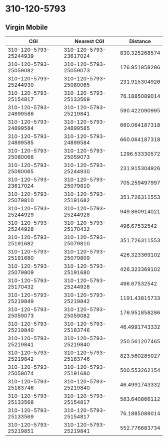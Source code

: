 # 310-120-5793
## Virgin Mobile


| CGI | Nearest CGI | Distance |
|-----|-------------|----------|
| 310-120-5793-25244939 | 310-120-5793-23617024 | 830.325268574 |
| 310-120-5793-25059082 | 310-120-5793-25059073 | 176.951858286 |
| 310-120-5793-25244930 | 310-120-5793-25080065 | 231.915304926 |
| 310-120-5793-25154817 | 310-120-5793-25133569 | 76.1885089014 |
| 310-120-5793-24899586 | 310-120-5793-25219841 | 590.422090995 |
| 310-120-5793-24899584 | 310-120-5793-24899585 | 660.064187318 |
| 310-120-5793-24899585 | 310-120-5793-24899584 | 660.064187318 |
| 310-120-5793-25080066 | 310-120-5793-25059073 | 1296.53330572 |
| 310-120-5793-25080065 | 310-120-5793-25244930 | 231.915304926 |
| 310-120-5793-23617024 | 310-120-5793-25079810 | 705.259497997 |
| 310-120-5793-25079810 | 310-120-5793-25191682 | 351.726311553 |
| 310-120-5793-25244929 | 310-120-5793-25244928 | 949.860914021 |
| 310-120-5793-25244928 | 310-120-5793-25170432 | 496.67532542 |
| 310-120-5793-25191682 | 310-120-5793-25079810 | 351.726311553 |
| 310-120-5793-25191680 | 310-120-5793-25079809 | 426.323369102 |
| 310-120-5793-25079809 | 310-120-5793-25191680 | 426.323369102 |
| 310-120-5793-25170432 | 310-120-5793-25244928 | 496.67532542 |
| 310-120-5793-25219849 | 310-120-5793-25219842 | 1191.43815733 |
| 310-120-5793-25059073 | 310-120-5793-25059082 | 176.951858286 |
| 310-120-5793-25219840 | 310-120-5793-25183746 | 46.4991743332 |
| 310-120-5793-25219841 | 310-120-5793-25219840 | 250.561207465 |
| 310-120-5793-25219842 | 310-120-5793-25183746 | 823.560285027 |
| 310-120-5793-25059074 | 310-120-5793-25191680 | 500.553262154 |
| 310-120-5793-25183746 | 310-120-5793-25219840 | 46.4991743332 |
| 310-120-5793-25133568 | 310-120-5793-25154817 | 583.640866112 |
| 310-120-5793-25133569 | 310-120-5793-25154817 | 76.1885089014 |
| 310-120-5793-25219851 | 310-120-5793-25219841 | 552.776683734 |
